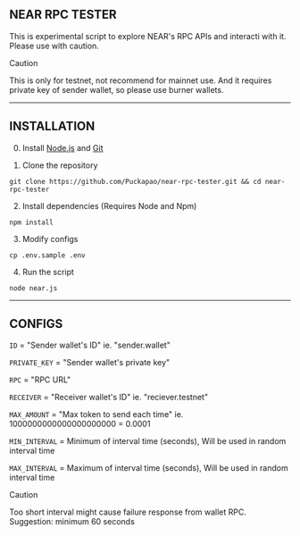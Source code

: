 ## NEAR RPC TESTER
This is experimental script to explore NEAR's RPC APIs and interacti with it. Please use with caution.

> [!CAUTION]
> This is only for testnet, not recommend for mainnet use. And it requires private key of sender wallet, so please use burner wallets.

------------
## INSTALLATION
0. Install [Node.js](https://nodejs.org/en/download/) and [Git](https://git-scm.com/downloads)

1. Clone the repository
```
git clone https://github.com/Puckapao/near-rpc-tester.git && cd near-rpc-tester
```

2. Install dependencies (Requires Node and Npm)
```
npm install
```

3. Modify configs
```
cp .env.sample .env
```

4. Run the script
```
node near.js
```
------------
## CONFIGS
```ID```            = "Sender wallet's ID" ie. "sender.wallet"

```PRIVATE_KEY```   = "Sender wallet's private key"

```RPC```           = "RPC URL"

```RECEIVER```      = "Receiver wallet's ID" ie. "reciever.testnet"

```MAX_AMOUNT```    = "Max token to send each time" ie. 1000000000000000000000 = 0.0001

```MIN_INTERVAL```  = Minimum of interval time (seconds), Will be used in random interval time​

```MAX_INTERVAL```  = Maximum of interval time (seconds), Will be used in random interval time

> [!CAUTION]
> Too short interval might cause failure response from wallet RPC. Suggestion: minimum 60 seconds
